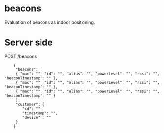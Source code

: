 # beacons
Evaluation of beacons as indoor positioning. 


# Server side
POST /beacons

```
	{	 
	 "beacons": [ 
	 { "mac": "", "id": "", "alias": "", "powerLevel": "", "rssi": "", "beaconTimestamp": "" },
	 { "mac": "", "id": "", "alias": "", "powerLevel": "", "rssi": "", "beaconTimestamp": "" },
	 { "mac": "", "id": "", "alias": "", "powerLevel": "", "rssi": "", "beaconTimestamp": "" }
	 ],
	 "customer": {
		"id": "",
		"timestamp": "", 
		"device" : ""
	 }
	}
```
